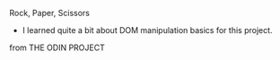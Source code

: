 Rock, Paper, Scissors

- I learned quite a bit about DOM manipulation basics for this project.

from THE ODIN PROJECT